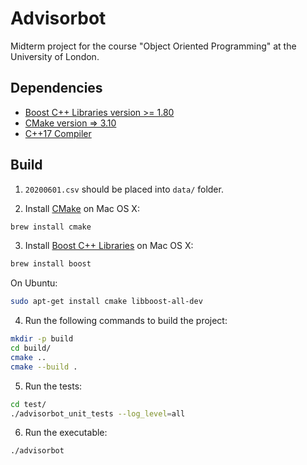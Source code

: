# Advisorbot

Midterm project for the course "Object Oriented Programming" at the University of London.

## Dependencies

* [Boost C++ Libraries version >= 1.80](https://www.boost.org/)
* [CMake version => 3.10](https://cmake.org/)
* [C++17 Compiler](https://gcc.gnu.org/)

## Build

1. ```20200601.csv``` should be placed into ```data/``` folder.


2. Install [CMake](https://cmake.org/) on Mac OS X:
```bash
brew install cmake
```

3. Install [Boost C++ Libraries](https://www.boost.org/) on Mac OS X:
```bash
brew install boost
```

On Ubuntu:

```bash
sudo apt-get install cmake libboost-all-dev
```

4. Run the following commands to build the project:

```bash
mkdir -p build
cd build/
cmake ..
cmake --build .
```

5. Run the tests:
```bash
cd test/
./advisorbot_unit_tests --log_level=all
```

6. Run the executable:

```bash
./advisorbot
```
